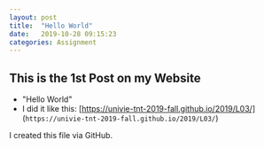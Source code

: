 ```yaml
---
layout: post
title:  "Hello World"
date:   2019-10-28 09:15:23
categories: Assignment
---
```


## This is the 1st Post on my Website
* "Hello World"
* I did it like this: [https://univie-tnt-2019-fall.github.io/2019/L03/] (```https://univie-tnt-2019-fall.github.io/2019/L03/```)

I created this file via GitHub.
